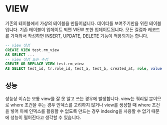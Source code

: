# VIEW
기존의 테이블에서 가상의 테이블을 만들어냅니다. 데이터를 보여주기만을 위한 테이블입니다. 기존 테이블이 업데이트 되면 VIEW 또한 업데이트됩니다. 모든 컬럼과 레코드를 가져와서 작성하면 INSERT, UPDATE, DELETE 기능이 적용되기는 합니다.
```sql
-- view 생성
CREATE VIEW test.rm_view
AS SELECT ...
-- view 생성 또는 수정
CREATE OR REPLACE VIEW test.rm_view
AS SELECT test_id, tr.role_id, test_a, test_b, created_at, role, value FROM test.test_main tm LEFT JOIN test.test_role tr ON tm.role_id = tr.role_id;
```
## 성능
성능상 이슈는 보통 view를 잘 못 알고 쓰는 경우에 발생합니다. view는 쿼리일 뿐이므로 where 조건을 주는 경우 인덱스를 고려하지 않거나 view를 생성할 때 where 조건을 넣어 아예 인덱스를 활용할 수 없도록 만드는 경우 indexing을 사용할 수 없기 때문에 성능이 떨어진다고 생각할 수 있습니다. 
